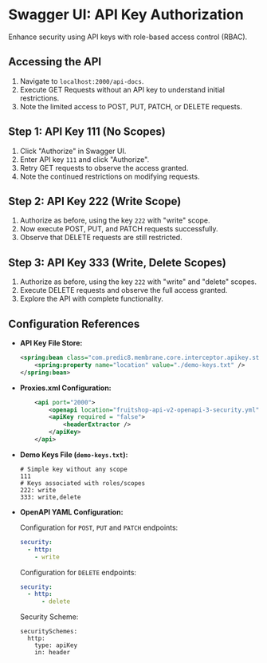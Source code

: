 # Swagger UI: API Key Authorization

Enhance security using API keys with role-based access control (RBAC).

## Accessing the API

1. Navigate to `localhost:2000/api-docs`.
2. Execute GET Requests without an API key to understand initial restrictions.
3. Note the limited access to POST, PUT, PATCH, or DELETE requests.

## Step 1: API Key 111 (No Scopes)

1. Click "Authorize" in Swagger UI.
2. Enter API key `111` and click "Authorize".
3. Retry GET requests to observe the access granted.
4. Note the continued restrictions on modifying requests.

## Step 2: API Key 222 (Write Scope)

1. Authorize as before, using the key `222` with "write" scope.
2. Now execute POST, PUT, and PATCH requests successfully.
3. Observe that DELETE requests are still restricted.

## Step 3: API Key 333 (Write, Delete Scopes)

1. Authorize as before, using the key `222` with "write" and "delete" scopes.
2. Execute DELETE requests and observe the full access granted.
3. Explore the API with complete functionality.

## Configuration References

- **API Key File Store:**

  ```xml
  <spring:bean class="com.predic8.membrane.core.interceptor.apikey.stores.ApiKeyFileStore">
      <spring:property name="location" value="./demo-keys.txt" />
  </spring:bean>
  ```

- **Proxies.xml Configuration:**

  ```xml
      <api port="2000">
          <openapi location="fruitshop-api-v2-openapi-3-security.yml" validateRequests="yes" validationDetails="yes"/>
          <apiKey required = "false">
              <headerExtractor />
          </apiKey>
      </api>
  ```

- **Demo Keys File (`demo-keys.txt`):**

  ```
  # Simple key without any scope
  111
  # Keys associated with roles/scopes
  222: write
  333: write,delete
  ```

- **OpenAPI YAML Configuration:**

  Configuration for `POST`, `PUT` and `PATCH` endpoints:
  ```yaml
  security:
    - http:
      - write
  ```  
  Configuration for `DELETE` endpoints:
  ```yaml
  security:
    - http:
        - delete
  ```
  Security Scheme:
  ```
  securitySchemes:
    http:
      type: apiKey
      in: header
  ```